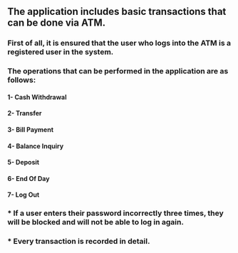 ## The application includes basic transactions that can be done via ATM. 
### First of all, it is ensured that the user who logs into the ATM is a registered user in the system.
### The operations that can be performed in the application are as follows:

#### 1- Cash Withdrawal
#### 2- Transfer
#### 3- Bill Payment
#### 4- Balance Inquiry
#### 5- Deposit
#### 6- End Of Day
#### 7- Log Out

### * If a user enters their password incorrectly three times, they will be blocked and will not be able to log in again.
### * Every transaction is recorded in detail.

